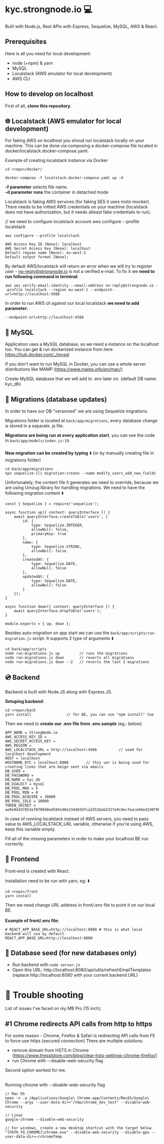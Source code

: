 # kyc.strongnode.io 💻
Built with Node.js, Rest APIs with Express, Sequelize, MySQL, AWS & React.

##  Prerequisites
Here is all you need for local development:
- node (+npm) & yarn
- MySQL
- Localstack (AWS emulator for local development)
- AWS CLI

## How to develop on localhost

First of all, **clone this repository**.

## 🌐 Localstack (AWS emulator for local development)

For faking AWS on localhost you shoud run localstack locally on your machine. This can be done via composing a docker-compose file located in docker/localstack.docker-compose.yaml.

Example of creating localstack instance via Docker
```
cd <repo>/docker/

docker-compose -f localstack.docker-compose.yaml up -d
```

**-f parameter** selects file name.<br>
**-d parameter runs** the container in detached mode


Localstack is faking AWS services (for faking SES it uses moto mocker). There needs to be initted AWS credentials on your machine (localstack does not have authorization, but it needs atleast fake credentials to run).

// we need to configure localstack account
aws configure --profile localstack


```
aws configure --profile localstack

AWS Access Key ID [None]: localhost
AWS Secret Access Key [None]: localhost
Default region name [None]: eu-west-1
Default output format [None]: 
```


By default AWS/localstack will return an error when we will try to register user - no-reply@strongnode.io is not a verified e-mail.
To fix it we **need to run following command in terminal**:

    aws ses verify-email-identity --email-address no-reply@strongnode.io --profile localstack --region eu-west-1 --endpoint-url=http://localhost:4566

In order to run AWS cli against our local localstack **we need to add parameter**:
```
--endpoint-url=http://localhost:4566
```

## 💽 MySQL
Application uses a MySQL database, so we need a instance on the localhost too.
You can get & run dockerized instance from here https://hub.docker.com/_/mysql

If you don't want to run MySQL in Docker, you can use a whole server distributions like MAMP (https://www.mamp.info/en/mac/).

Create MySQL database that we will add to .env later on. (default DB name: kyc_db)

## 💽 Migrations (database updates)
In order to have our DB "versioned" we are using Sequelize migrations.

Migrations folder is located at `back/app/migrations`, every database change is stored in a separate .js file.

**Migrations are being run at every application start**, you can see the code in `back/app/models/index.js:19`.

###
**New migration can be created by typing** ⬇️ (or by manually creating file in migrations folder)

```
cd back/app/migrations
npx sequelize-cli migration:create --name modify_users_add_new_fields
```

Unfortunately, the content file it generates we need to override, because we are using Umzug library for handling migrations.
We need to have the following migration content ⬇️

```
const { Sequelize } = require('sequelize');

async function up({ context: queryInterface }) {
	await queryInterface.createTable('users', {
		id: {
			type: Sequelize.INTEGER,
			allowNull: false,
			primaryKey: true
		},
		name: {
			type: Sequelize.STRING,
			allowNull: false
		},
		createdAt: {
			type: Sequelize.DATE,
			allowNull: false
		},
		updatedAt: {
			type: Sequelize.DATE,
			allowNull: false
		}
	});
}

async function down({ context: queryInterface }) {
	await queryInterface.dropTable('users');
}

module.exports = { up, down };
```

Besides auto-migration on app start we can use the `back/app/scripts/run-migration.js` script. It supports 2 type of arguments ⬇️

```
cd back/app/scripts
node run-migrations.js up         // runs the migrations
node run-migrations.js down       // reverts all migrations
node run-migrations.js down --2   // reverts the last 2 migrations
```

## 💿 Backend
Backend is built with Node.JS along with Express.JS.

**Setuping backend**:

    cd <repo>/back
    yarn install 				// for BE, you can use "npm install" too

Then we need to **create our .env file from .env.sample** (eg.: below)

    APP_NAME = StrongNode.io
    AWS_ACCESS_KEY_ID =
    AWS_SECRET_ACCESS_KEY =
    AWS_REGION =
    AWS_LOCALSTACK_URL = http://localhost:4566          // used for localhost development
    HOST = localhost
	HOSTNAME_KYC = localhost:8000        // this var is being used for creating links that are beign sent via emails
    DB_USER =
    DB_PASSWORD =
    DB_NAME = kyc_db
    DB_DIALECT = mysql
    DB_POOL_MAX = 5
    DB_POOL_MIN = 0
    DB_POOL_ACQUIRE = 30000
    DB_POOL_IDLE = 10000
    TOKEN_SECRET = ae9e943d7853e70709d8ed594140e334403dfca25516ab2327e9c0ecfeace9ded2d0f9031f860f08dc4a3044e562d511f5a24d55b574ef530bd8e1571418c6c9

In case of running localstack instead of AWS servers, you need to pass value to AWS_LOCALSTACK_URL variable, otherwise if you're using AWS, keep this variable empty.

Fill all of the missing parameters in order to make your localhost BE run correctly.

## 📀 Frontend

Front-end is created with React.

Installation need to be run with yarn, eg: ⬇️

    cd <repo>/front
    yarn install


Then we need change URL address in front/.env file to point it on our local BE.<br><br>
**Example of front/.env file:**

```
# REACT_APP_BASE_URL=http://localhost:8080 # this is what local backend will use by default
REACT_APP_BASE_URL=http://localhost:8000
```


## 📀 Database seed (for new databases only)

 - Run backend with `node server.js`
 - Open this URL: http://localhost:8080/api/utils/refreshEmailTemplates
 	(replace http://localhost:8080 with your current backend URL)


# 🔫 Trouble shooting
List of issues I've faced on my MB Pro (15 inch).

## #1 Chrome redirects API calls from http to https
For some reason - Chrome, Firefox & Safari is redirecting API calls from FE to force use https (secured connection)
There are multiple solutions:
- remove domain from HSTS in Chrome (https://www.thesslstore.com/blog/clear-hsts-settings-chrome-firefox/)
- run Chrome with --disable-web-security flag

Second option worked for me.<br><br>


Running chrome with --disable-web-security flag
```
// Mac OS
open -n -a /Applications/Google\ Chrome.app/Contents/MacOS/Google\ Chrome --args --user-data-dir="/tmp/chrome_dev_test" --disable-web-security

// Linux
google-chrome --disable-web-security

// For windows, create a new desktop shortcut with the target below
"[PATH_TO_CHROME]\chrome.exe" --disable-web-security --disable-gpu --user-data-dir=~/chromeTemp
```


